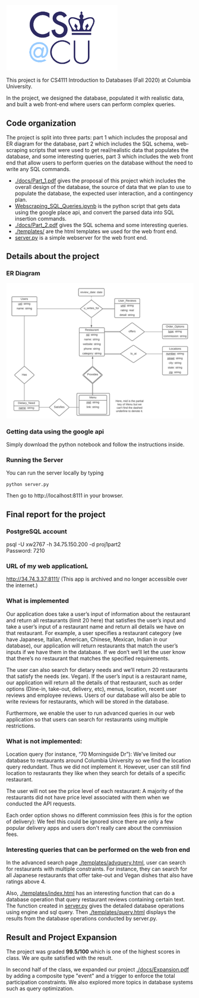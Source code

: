 
<img src="./docs/columbia-cs-logo.png" width=300 />

This project is for CS4111 Introduction to Databases (Fall 2020) at Columbia University.

In the project, we designed the database, populated it with realistic data, and built a web front-end where users can perform complex queries.

## Code organization

The project is split into three parts: part 1 which includes the proposal and ER diagram for the database, part 2 which includes the SQL schema, web-scraping scripts that were used to get real/realistic data that populates the database, and some interesting queries, part 3 which includes the web front end that allow users to perform queries on the database without the need to write any SQL commands.

* [./docs/Part_1.pdf](./docs/Part_1.pdf) gives the proposal of this project which includes the overall design of the database, the source of data that we plan to use to populate the database, the expected user interaction, and a contingency plan.
* [Webscraping_SQL_Queries.ipynb](Webscraping_SQL_Queries.ipynb) is the python script that gets data using the google place api, and convert the parsed data into SQL insertion commands.
* [./docs/Part_2.pdf](./docs/Part_2.pdf) gives the SQL schema and some interesting queries.  
* [./templates/](./templates/) are the html templates we used for the web front end.
* [server.py](server.py) is a simple webserver for the web front end.



## Details about the project

### ER Diagram

<img src="./docs/ER_Diagram.png" width=600 />

### Getting data using the google api

Simply download the python notebook and follow the instructions inside.

### Running the Server

You can run the server locally by typing

    python server.py

Then go to http://localhost:8111 in your browser.

## Final report for the project 

### PostgreSQL account 

psql -U xw2767 -h 34.75.150.200 -d proj1part2 <br>
Password: 7210

### URL of my web applicationL

http://34.74.3.37:8111/ (This app is archived and no longer accessible over the internet.)

### What is implemented

Our application does take a user’s input of information about the restaurant and return all restaurants (limit 20 here) that satisfies the user’s input and take a user’s input of a restaurant name and return all details we have on that restaurant. For example, a user specifies a restaurant category (we have Japanese, Italian, American, Chinese, Mexican, Indian in our database), our application will return restaurants that match the user’s inputs if we have them in the database. If we don’t we’ll let the user know that there’s no restaurant that matches the specified requirements. 

The user can also search for dietary needs and we’ll return 20 restaurants that satisfy the needs (ex. Vegan). If the user’s input is a restaurant name, our application will return all the details of that restaurant, such as order options (Dine-in, take-out, delivery, etc), menus, location, recent user reviews and employee reviews. Users of our database will also be able to write reviews for restaurants, which will be stored in the database.

Furthermore, we enable the user to run advanced queries in our web application so that users can search for restaurants using multiple restrictions.
    
### What is not implemented:

Location query (for instance, “70 Morningside Dr”): We've limited our database to restaurants around Columbia University so we find the location query redundant. Thus we did not implement it. However, user can still find location to restaurants they like when they search for details of a specific restaurant. 

The user will not see the price level of each restaurant: A majority of the restaurants did not have price level associated with them when we conducted the API requests.

Each order option shows no different commission fees (this is for the option of delivery): We feel this could be ignored since there are only a few popular delivery apps and users don't really care about the commission fees.

### Interesting queries that can be performed on the web fron end

In the advanced search page [./templates/advquery.html](./templates/advquery.html), user can search for restaurants with multiple constraints. For instance, they can search for all Japanese restaurants that offer take-out and Vegan dishes that also have ratings above 4. 

Also, [./templates/index.html](./templates/index.html) has an interesting function that can do a database operation that query restaurant reviews containing certain text. The function created in [server.py](server.py) gives the detailed database operations using engine and sql query. Then [./templates/query.html](./templates/query.html) displays the results from the database operations conducted by server.py.

## Result and Project Expansion

The project was graded <b>99.5/100</b> which is one of the highest scores in class. We are quite satisfied with the result. 

In second half of the class, we expanded our project [./docs/Expansion.pdf](./docs/Expansion.pdf) by adding a composite type "event" and a trigger to enforce the total participation constraints. We also explored more topics in database systems such as query optimization. 
